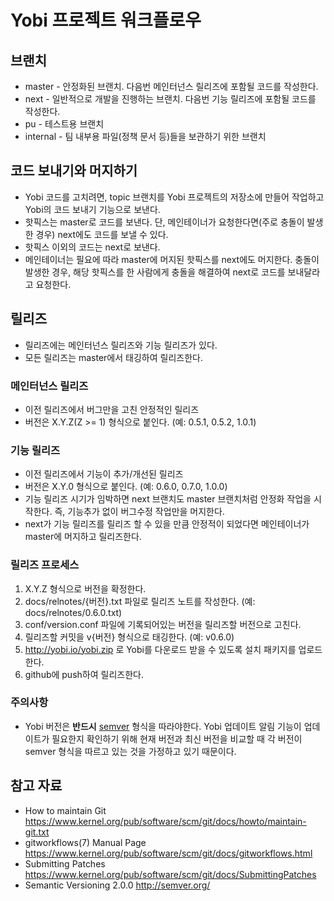 # Yobi 프로젝트 워크플로우

## 브랜치

* master - 안정화된 브랜치. 다음번 메인터넌스 릴리즈에 포함될 코드를 작성한다.
* next - 일반적으로 개발을 진행하는 브랜치. 다음번 기능 릴리즈에 포함될 코드를
  작성한다.
* pu - 테스트용 브랜치
* internal - 팀 내부용 파일(정책 문서 등)들을 보관하기 위한 브랜치

## 코드 보내기와 머지하기

* Yobi 코드를 고치려면, topic 브랜치를 Yobi 프로젝트의 저장소에 만들어 작업하고
  Yobi의 코드 보내기 기능으로 보낸다.
* 핫픽스는 master로 코드를 보낸다. 단, 메인테이너가 요청한다면(주로 충돌이
  발생한 경우) next에도 코드를 보낼 수 있다.
* 핫픽스 이외의 코드는 next로 보낸다.
* 메인테이너는 필요에 따라 master에 머지된 핫픽스를 next에도 머지한다. 충돌이
  발생한 경우, 해당 핫픽스를 한 사람에게 충돌을 해결하여 next로 코드를
  보내달라고 요청한다.

## 릴리즈

* 릴리즈에는 메인터넌스 릴리즈와 기능 릴리즈가 있다.
* 모든 릴리즈는 master에서 태깅하여 릴리즈한다.

### 메인터넌스 릴리즈

* 이전 릴리즈에서 버그만을 고친 안정적인 릴리즈
* 버전은 X.Y.Z(Z >= 1) 형식으로 붙인다. (예: 0.5.1, 0.5.2, 1.0.1)

### 기능 릴리즈

* 이전 릴리즈에서 기능이 추가/개선된 릴리즈
* 버전은 X.Y.0 형식으로 붙인다. (예: 0.6.0, 0.7.0, 1.0.0)
* 기능 릴리즈 시기가 임박하면 next 브랜치도 master 브랜치처럼 안정화 작업을
  시작한다. 즉, 기능추가 없이 버그수정 작업만을 머지한다.
* next가 기능 릴리즈를 릴리즈 할 수 있을 만큼 안정적이 되었다면 메인테이너가
  master에 머지하고 릴리즈한다.

### 릴리즈 프로세스

1. X.Y.Z 형식으로 버전을 확정한다.
2. docs/relnotes/{버전}.txt 파일로 릴리즈 노트를 작성한다. (예:
   docs/relnotes/0.6.0.txt)
3. conf/version.conf 파일에 기록되어있는 버전을 릴리즈할 버전으로 고친다.
4. 릴리즈할 커밋을 v{버전} 형식으로 태깅한다. (예: v0.6.0)
5. http://yobi.io/yobi.zip 로 Yobi를 다운로드 받을 수 있도록 설치 패키지를
   업로드한다.
6. github에 push하여 릴리즈한다.

### 주의사항

* Yobi 버전은 **반드시** [semver][] 형식을 따라야한다. Yobi 업데이트 알림
  기능이 업데이트가 필요한지 확인하기 위해 현재 버전과 최신 버전을 비교할
  때 각 버전이 semver 형식을 따르고 있는 것을 가정하고 있기 때문이다.

[semver]: http://semver.org/

## 참고 자료

* How to maintain Git
  https://www.kernel.org/pub/software/scm/git/docs/howto/maintain-git.txt
* gitworkflows(7) Manual Page
  https://www.kernel.org/pub/software/scm/git/docs/gitworkflows.html
* Submitting Patches
  https://www.kernel.org/pub/software/scm/git/docs/SubmittingPatches
* Semantic Versioning 2.0.0
  http://semver.org/
